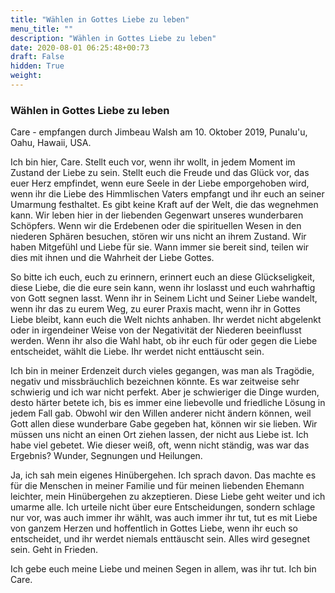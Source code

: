 ```yaml
---
title: "Wählen in Gottes Liebe zu leben"
menu_title: ""
description: "Wählen in Gottes Liebe zu leben"
date: 2020-08-01 06:25:48+00:73
draft: False
hidden: True
weight:
---
```

### Wählen in Gottes Liebe zu leben

Care - empfangen durch Jimbeau Walsh am 10. Oktober 2019, Punalu'u, Oahu, Hawaii, USA.

Ich bin hier, Care. Stellt euch vor, wenn ihr wollt, in jedem Moment im Zustand der Liebe zu sein. Stellt euch die Freude und das Glück vor, das euer Herz empfindet, wenn eure Seele in der Liebe emporgehoben wird, wenn ihr die Liebe des Himmlischen Vaters empfangt und ihr euch an seiner Umarmung festhaltet. Es gibt keine Kraft auf der Welt, die das wegnehmen kann. Wir leben hier in der liebenden Gegenwart unseres wunderbaren Schöpfers. Wenn wir die Erdebenen oder die spirituellen Wesen in den niederen Sphären besuchen, stören wir uns nicht an ihrem Zustand. Wir haben Mitgefühl und Liebe für sie. Wann immer sie bereit sind, teilen wir dies mit ihnen und die Wahrheit der Liebe Gottes.

So bitte ich euch, euch zu erinnern, erinnert euch an diese Glückseligkeit, diese Liebe, die die eure sein kann, wenn ihr loslasst und euch wahrhaftig von Gott segnen lasst. Wenn ihr in Seinem Licht und Seiner Liebe wandelt, wenn ihr das zu eurem Weg, zu eurer Praxis macht, wenn ihr in Gottes Liebe bleibt, kann euch die Welt nichts anhaben. Ihr werdet nicht abgelenkt oder in irgendeiner Weise von der Negativität der Niederen beeinflusst werden. Wenn ihr also die Wahl habt, ob ihr euch für oder gegen die Liebe entscheidet, wählt die Liebe. Ihr werdet nicht enttäuscht sein.

Ich bin in meiner Erdenzeit durch vieles gegangen, was man als Tragödie, negativ und missbräuchlich bezeichnen könnte. Es war zeitweise sehr schwierig und ich war nicht perfekt. Aber je schwieriger die Dinge wurden, desto härter betete ich, bis es immer eine liebevolle und friedliche Lösung in jedem Fall gab. Obwohl wir den Willen anderer nicht ändern können, weil Gott allen diese wunderbare Gabe gegeben hat, können wir sie lieben. Wir müssen uns nicht an einen Ort ziehen lassen, der nicht aus Liebe ist. Ich habe viel gebetet. Wie dieser weiß, oft, wenn nicht ständig, was war das Ergebnis? Wunder, Segnungen und Heilungen.

Ja, ich sah mein eigenes Hinübergehen. Ich sprach davon. Das machte es für die Menschen in meiner Familie und für meinen liebenden Ehemann leichter, mein Hinübergehen zu akzeptieren. Diese Liebe geht weiter und ich umarme alle. Ich urteile nicht über eure Entscheidungen, sondern schlage nur vor, was auch immer ihr wählt, was auch immer ihr tut, tut es mit Liebe von ganzem Herzen und hoffentlich in Gottes Liebe, wenn ihr euch so entscheidet, und ihr werdet niemals enttäuscht sein. Alles wird gesegnet sein. Geht in Frieden.

Ich gebe euch meine Liebe und meinen Segen in allem, was ihr tut. Ich bin Care.
